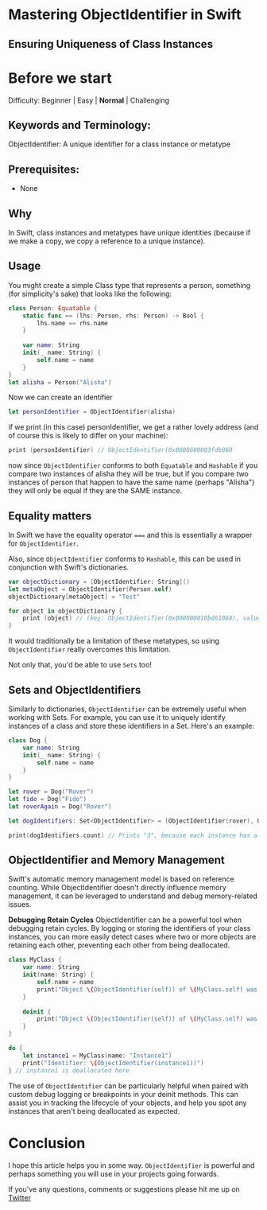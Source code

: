 # Mastering ObjectIdentifier in Swift 
## Ensuring Uniqueness of Class Instances

# Before we start
Difficulty: Beginner | Easy | **Normal** | Challenging<br/>

## Keywords and Terminology:
ObjectIdentifier: A unique identifier for a class instance or metatype 

## Prerequisites:
* None

## Why
In Swift, class instances and metatypes have unique identities (because if we make a copy, we copy a reference to a unique instance). 

## Usage
You might create a simple Class type that represents a person, something (for simplicity's sake) that looks like the following:

```swift
class Person: Equatable {
    static func == (lhs: Person, rhs: Person) -> Bool {
        lhs.name == rhs.name
    }
    
    var name: String
    init(_ name: String) {
        self.name = name
    }
}
let alisha = Person("Alisha")
```

Now we can create an identifier

```swift
let personIdentifier = ObjectIdentifier(alisha)
```

if we print (in this case) personIdentifier, we get a rather lovely address (and of course this is likely to differ on your machine):

```swift
print (personIdentifier) // ObjectIdentifier(0x0000600003fdb060
```

now since `ObjectIdentifier` conforms to both `Equatable` and `Hashable` if you compare two instances of alisha they will be true, but if you compare two instances of person that happen to have the same name (perhaps "Alisha") they will only be equal if they are the SAME instance.

## Equality matters
In Swift we have the equality operator `===` and this is essentially a wrapper for `ObjectIdentifier`. 

Also, since `ObjectIdentifier` conforms to `Hashable`, this can be used in conjunction with Swift's dictionaries. 

```swift
var objectDictionary = [ObjectIdentifier: String]()
let metaObject = ObjectIdentifier(Person.self)
objectDictionary[metaObject] = "Test"

for object in objectDictionary {
    print (object) // (key: ObjectIdentifier(0x000000010bd610b8), value: "Test")
}
```

It would traditionally be a limitation of these metatypes, so using `ObjectIdentifier` really overcomes this limitation.

Not only that, you'd be able to use `Sets` too!

## Sets and ObjectIdentifiers

Similarly to dictionaries, `ObjectIdentifier` can be extremely useful when working with Sets. For example, you can use it to uniquely identify instances of a class and store these identifiers in a Set. Here's an example:

```swift
class Dog {
    var name: String
    init(_ name: String) {
        self.name = name
    }
}

let rover = Dog("Rover")
let fido = Dog("Fido")
let roverAgain = Dog("Rover")

let dogIdentifiers: Set<ObjectIdentifier> = [ObjectIdentifier(rover), ObjectIdentifier(fido), ObjectIdentifier(roverAgain)]

print(dogIdentifiers.count) // Prints "3", because each instance has a unique identifier, even if their names are the same
```

## ObjectIdentifier and Memory Management

Swift's automatic memory management model is based on reference counting. While ObjectIdentifier doesn't directly influence memory management, it can be leveraged to understand and debug memory-related issues.

**Debugging Retain Cycles**
ObjectIdentifier can be a powerful tool when debugging retain cycles. By logging or storing the identifiers of your class instances, you can more easily detect cases where two or more objects are retaining each other, preventing each other from being deallocated.

```swift
class MyClass {
    var name: String
    init(name: String) {
        self.name = name
        print("Object \(ObjectIdentifier(self)) of \(MyClass.self) was created.")
    }
    
    deinit {
        print("Object \(ObjectIdentifier(self)) of \(MyClass.self) was deallocated.")
    }
}

do {
    let instance1 = MyClass(name: "Instance1")
    print("Identifier: \(ObjectIdentifier(instance1))")
} // instance1 is deallocated here
```

The use of `ObjectIdentifier` can be particularly helpful when paired with custom debug logging or breakpoints in your deinit methods. This can assist you in tracking the lifecycle of your objects, and help you spot any instances that aren't being deallocated as expected.

# Conclusion
I hope this article helps you in some way. `ObjectIdentifier` is powerful and perhaps something you will use in your projects going forwards.

If you've any questions, comments or suggestions please hit me up on [Twitter](https://twitter.com/stevenpcurtis)
